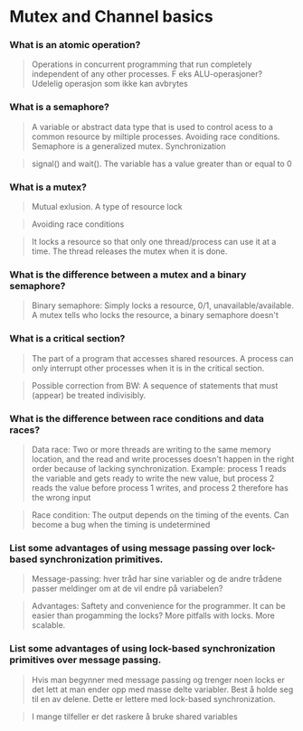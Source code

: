 # Mutex and Channel basics

### What is an atomic operation?
> Operations in concurrent programming that run completely independent of any other processes.
F eks ALU-operasjoner? Udelelig operasjon som ikke kan avbrytes

### What is a semaphore?
> A variable or abstract data type that is used to control acess to a common resource by miltiple processes. 
Avoiding race conditions. Semaphore is a generalized mutex. Synchronization

>signal() and wait(). The variable has a value greater than or equal to 0

### What is a mutex?
> Mutual exlusion. A type of resource lock

> Avoiding race conditions

> It locks a resource so that only one thread/process can use it at a time. The thread releases the mutex when it is done.

### What is the difference between a mutex and a binary semaphore?
> Binary semaphore: Simply locks a resource, 0/1, unavailable/available. A mutex tells who locks the resource, a binary semaphore doesn't

### What is a critical section?
> The part of a program that accesses shared resources. A process can only interrupt other processes when it is in the critical section. 

>Possible correction from BW: A sequence of statements that must (appear) be treated indivisibly. 

### What is the difference between race conditions and data races?
 > Data race: Two or more threads are writing to the same memory location, and the read and write processes doesn't happen in the right order because of lacking synchronization. Example: process 1 reads the variable and gets ready to write the new value, but process 2 reads the value before process 1 writes, and process 2 therefore has the wrong input
 
 > Race condition: The output depends on the timing of the events. Can become a bug when the timing is undetermined

### List some advantages of using message passing over lock-based synchronization primitives.
> Message-passing: hver tråd har sine variabler og de andre trådene passer meldinger om at de vil endre på variabelen?

> Advantages: Saftety and convenience for the programmer. It can be easier than progamming the locks? More pitfalls with locks. More scalable.

### List some advantages of using lock-based synchronization primitives over message passing.
> Hvis man begynner med message passing og trenger noen locks er det lett at man ender opp med masse delte variabler. Best å holde seg til en av delene. Dette er lettere med lock-based synchronization.

>I mange tilfeller er det raskere å bruke shared variables
